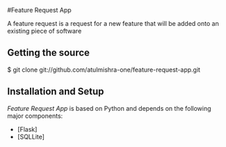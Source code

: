 #Feature Request App

A feature request is a request for a new feature that will be added onto an existing piece of software

## Getting the source
 $ git clone git://github.com/atulmishra-one/feature-request-app.git
 
 ## Installation and Setup
 
 *Feature Request App* is based on Python and depends on the following major components:
 
 * [Flask]
 * [SQLLite]